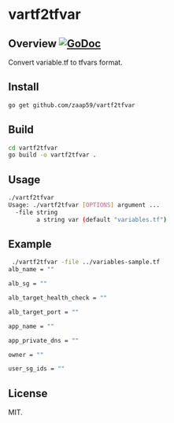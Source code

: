 # vartf2tfvar

## Overview [![GoDoc](https://godoc.org/github.com/zaap59/vartf2tfvar?status.svg)](https://godoc.org/github.com/zaap59/vartf2tfvar)

Convert variable.tf to tfvars format.

## Install

```sh
go get github.com/zaap59/vartf2tfvar
```

## Build

```sh
cd vartf2tfvar
go build -o vartf2tfvar .
```

## Usage 

```sh
./vartf2tfvar
Usage: ./vartf2tfvar [OPTIONS] argument ...
  -file string
        a string var (default "variables.tf")
```

## Example 

```sh
 ./vartf2tfvar -file ../variables-sample.tf 
alb_name = ""

alb_sg = ""

alb_target_health_check = ""

alb_target_port = ""

app_name = ""

app_private_dns = ""

owner = ""

user_sg_ids = ""
```

## License

MIT.

